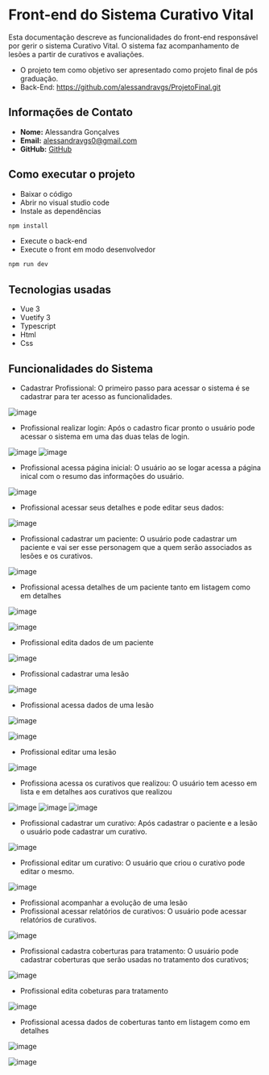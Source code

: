 # Front-end do Sistema Curativo Vital

Esta documentação descreve as funcionalidades do front-end responsável por gerir o sistema Curativo Vital.
O sistema faz acompanhamento de lesões a partir de curativos e avaliações.

- O projeto tem como objetivo ser apresentado como projeto final de pós graduação.
- Back-End: https://github.com/alessandravgs/ProjetoFinal.git

## Informações de Contato

- **Nome:** Alessandra Gonçalves
- **Email:** alessandravgs0@gmail.com
- **GitHub:** [GitHub](https://github.com/alessandravgs)

## Como executar o projeto

- Baixar o código
- Abrir no visual studio code
- Instale as dependências
```bash
npm install
```
- Execute o back-end
- Execute o front em modo desenvolvedor
```bash
npm run dev
```

## Tecnologias usadas

- Vue 3
- Vuetify 3
- Typescript
- Html
- Css

## Funcionalidades do Sistema

- Cadastrar Profissional: O primeiro passo para acessar o sistema é se cadastrar para ter acesso as funcionalidades.

![image](https://github.com/user-attachments/assets/29e53d06-5b26-4973-a261-fd9ec7dc4b9d)

- Profissional realizar login: Após o cadastro ficar pronto o usuário pode acessar o sistema em uma das duas telas de login.

![image](https://github.com/user-attachments/assets/cc5163c0-93fd-48fd-8fee-45e34b7749f6)
![image](https://github.com/user-attachments/assets/ade983bd-d61a-4a82-a02e-c9248767dd55)

- Profissional acessa página inicial: O usuário ao se logar acessa a página inical com o resumo das informações do usuário.

![image](https://github.com/user-attachments/assets/b7f8ca11-625e-43ad-8d8b-ea9f1c94d1f9)

- Profissional acessar seus detalhes e pode editar seus dados:

![image](https://github.com/user-attachments/assets/d6282d12-9825-4334-8bc5-9fc38b714167)

- Profissional cadastrar um paciente: O usuário pode cadastrar um paciente e vai ser esse personagem que a quem serão associados as lesões e os curativos.

![image](https://github.com/user-attachments/assets/b85b00a1-2bad-4f7c-9950-25927f5e6c22)

- Profissional acessa detalhes de um paciente tanto em listagem como em detalhes

![image](https://github.com/user-attachments/assets/3303428c-e7fc-4f77-8e69-30c13c359f22)

![image](https://github.com/user-attachments/assets/cefcc491-bd0f-4be2-8fe5-8465117a536c)

- Profissional edita dados de um paciente

![image](https://github.com/user-attachments/assets/5aca5be7-1e87-48ba-b30a-49870b077b45)

- Profissional cadastrar uma lesão

![image](https://github.com/user-attachments/assets/8346ee02-ac75-4d3f-908f-810355215d06)

- Profissional acessa dados de uma lesão

![image](https://github.com/user-attachments/assets/14c0f0ac-f969-4740-80bc-c7dbe70bc08a)

![image](https://github.com/user-attachments/assets/3c51ed49-6133-40ac-8309-9352f16662aa)

- Profissional editar uma lesão

![image](https://github.com/user-attachments/assets/61d3611b-5759-40a2-b3e0-4ba6db550fea)

- Profissiona acessa os curativos que realizou: O usuário tem acesso em lista e em detalhes aos curativos que realizou

![image](https://github.com/user-attachments/assets/219436da-c246-4cef-a0d5-98897f404112)
![image](https://github.com/user-attachments/assets/730b295f-b6f0-47f0-a9cd-c95a2c929ba2)
![image](https://github.com/user-attachments/assets/799f3501-ebfe-4d01-a225-b584c06de7a7)

- Profissional cadastrar um curativo: Após cadastrar o paciente e a lesão o usuário pode cadastrar um curativo.

![image](https://github.com/user-attachments/assets/a898617d-1eaf-4a26-a1d5-b3acf2c7c1c8)

- Profissional editar um curativo: O usuário que criou o curativo pode editar o mesmo.

![image](https://github.com/user-attachments/assets/95e06b6a-a049-4a0e-8fad-cd3822b97356)

- Profissional acompanhar a evolução de uma lesão
- Profissional acessar relatórios de curativos: O usuário pode acessar relatórios de curativos.

![image](https://github.com/user-attachments/assets/18f2e3cf-5904-401d-bd68-e4f64839549e)

- Profissional cadastra coberturas para tratamento: O usuário pode cadastrar coberturas que serão usadas no tratamento dos curativos;

![image](https://github.com/user-attachments/assets/7c3d8879-2146-488f-b0c6-8c20ef479f6d)

- Profissional edita cobeturas para tratamento

![image](https://github.com/user-attachments/assets/5b4623e5-25bf-41c3-ae45-f43e0467e538)

- Profissional acessa dados de coberturas tanto em listagem como em detalhes

![image](https://github.com/user-attachments/assets/151b12a5-9ba6-4e2d-a748-b04864fb0b5f)

![image](https://github.com/user-attachments/assets/d59095fb-5937-40a7-b678-74cfa37b96d4)
